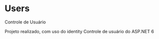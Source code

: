 # Users
Controle de Usuário 


Projeto realizado, com uso do identity Controle de usuário do ASP.NET 6

